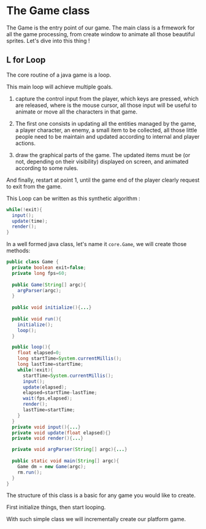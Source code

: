 # The Game class

The Game is the entry point of our game. The main class is a frmework for all the game processing, from create window to animate all those beautiful sprites. Let's dive into this thing ! 

## L for Loop

The core routine of a java game is a loop. 

This main loop will achieve multiple goals. 

1. capture the control input from the player, which keys are pressed, which are released, where is the mouse cursor, all those input will be useful to animate or move all the characters in that game. 

2. The first one consists in updating all the entities managed by the game, a player character, an enemy, a small item to be collected, all those little people need to be maintain and updated according to internal and player actions.

3. draw the graphical parts of the game. The updated items must be (or not, depending on their visibility) displayed on screen, and animated according to some rules.

And finally, restart at point 1, until the game end of the player clearly request to exit from the game.

This Loop can be written as this synthetic algorithm :

```java
while(!exit){
  input();
  update(time);
  render();
} 
```

In a well formed java class, let's name it `core.Game`, we will create those methods:


```java
public class Game {
  private boolean exit=false;
  private long fps=60;
  
  public Game(String[] argc){
    argParser(argc);
  }
  
  public void initialize(){...}
  
  public void run(){
    initialize();
    loop();
  }

  public loop(){
    float elapsed=0;
    long startTime=System.currentMillis();
    long lastTime=startTime;
    while(!exit){
      startTime=System.currentMillis();
      input();
      update(elapsed);
      elapsed=startTime-lastTime;
      wait(fps,elapsed);
      render();
      lastTime=startTime;
    }
  }
  private void input(){...}
  private void update(float elapsed){}
  private void render(){...}

  private void argParser(String[] argc){...} 
  
  public static void main(String[] argc){
    Game dm = new Game(argc);
    rm.run();
  }
}
```

The structure of this class is a basic for any game you would like to create.

First initialize things, then start looping.

With such simple class we will incrementally create our platform game.
